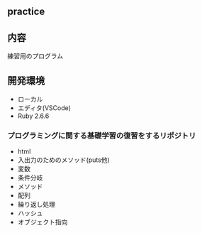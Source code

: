 ## practice

## 内容
練習用のプログラム

## 開発環境
- ローカル
- エディタ(VSCode)
- Ruby 2.6.6

### プログラミングに関する基礎学習の復習をするリポジトリ
- html
- 入出力のためのメソッド(puts他)
- 変数
- 条件分岐
- メソッド
- 配列
- 繰り返し処理
- ハッシュ
- オブジェクト指向

